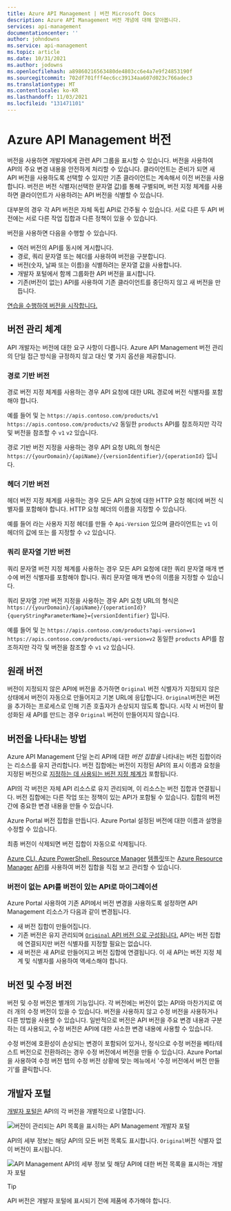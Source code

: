 ```yaml
---
title: Azure API Management | 버전 Microsoft Docs
description: Azure API Management 버전 개념에 대해 알아봅니다.
services: api-management
documentationcenter: ''
author: johndowns
ms.service: api-management
ms.topic: article
ms.date: 10/31/2021
ms.author: jodowns
ms.openlocfilehash: a89860216563480de4803cc6e4a7e9f24853190f
ms.sourcegitcommit: 702df701fff4ec6cc39134aa607d023c766adec3
ms.translationtype: MT
ms.contentlocale: ko-KR
ms.lasthandoff: 11/03/2021
ms.locfileid: "131471101"
---
```

# <a name="versions-in-azure-api-management"></a>Azure API Management 버전

버전을 사용하면 개발자에게 관련 API 그룹을 표시할 수 있습니다. 버전을 사용하여 API의 주요 변경 내용을 안전하게 처리할 수 있습니다. 클라이언트는 준비가 되면 새 API 버전을 사용하도록 선택할 수 있지만 기존 클라이언트는 계속해서 이전 버전을 사용합니다. 버전은 버전 식별자(선택한 문자열 값)를 통해 구별되며, 버전 지정 체계를 사용하면 클라이언트가 사용하려는 API 버전을 식별할 수 있습니다.

대부분의 경우 각 API 버전은 자체 독립 API로 간주될 수 있습니다. 서로 다른 두 API 버전에는 서로 다른 작업 집합과 다른 정책이 있을 수 있습니다.

버전을 사용하면 다음을 수행할 수 있습니다.

- 여러 버전의 API를 동시에 게시합니다.
- 경로, 쿼리 문자열 또는 헤더를 사용하여 버전을 구분합니다.
- 버전(숫자, 날짜 또는 이름)을 식별하려는 문자열 값을 사용합니다.
- 개발자 포털에서 함께 그룹화한 API 버전을 표시합니다.
- 기존(버전이 없는) API를 사용하여 기존 클라이언트를 중단하지 않고 새 버전을 만듭니다.

[연습을 수행하여 버전을 시작합니다.](./api-management-get-started-publish-versions.md)

## <a name="versioning-schemes"></a>버전 관리 체계

API 개발자는 버전에 대한 요구 사항이 다릅니다. Azure API Management 버전 관리의 단일 접근 방식을 규정하지 않고 대신 몇 가지 옵션을 제공합니다.

### <a name="path-based-versioning"></a>경로 기반 버전

경로 버전 지정 체계를 사용하는 경우 API 요청에 대한 URL 경로에 버전 식별자를 포함해야 합니다.

예를 들어 및 는 `https://apis.contoso.com/products/v1` `https://apis.contoso.com/products/v2` 동일한 `products` API를 참조하지만 각각 및 버전을 참조할 수 `v1` `v2` 있습니다.

경로 기반 버전 지정을 사용하는 경우 API 요청 URL의 형식은 `https://{yourDomain}/{apiName}/{versionIdentifier}/{operationId}` 입니다.

### <a name="header-based-versioning"></a>헤더 기반 버전

헤더 버전 지정 체계를 사용하는 경우 모든 API 요청에 대한 HTTP 요청 헤더에 버전 식별자를 포함해야 합니다. HTTP 요청 헤더의 이름을 지정할 수 있습니다.

예를 들어 라는 사용자 지정 헤더를 만들 수 `Api-Version` 있으며 클라이언트는 `v1` 이 헤더의 값에 또는 를 지정할 수 `v2` 있습니다.

### <a name="query-string-based-versioning"></a>쿼리 문자열 기반 버전

쿼리 문자열 버전 지정 체계를 사용하는 경우 모든 API 요청에 대한 쿼리 문자열 매개 변수에 버전 식별자를 포함해야 합니다. 쿼리 문자열 매개 변수의 이름을 지정할 수 있습니다.

쿼리 문자열 기반 버전 지정을 사용하는 경우 API 요청 URL의 형식은 `https://{yourDomain}/{apiName}/{operationId}?{queryStringParameterName}={versionIdentifier}` 입니다.

예를 들어 및 는 `https://apis.contoso.com/products?api-version=v1` `https://apis.contoso.com/products/api-version=v2` 동일한 `products` API를 참조하지만 각각 및 버전을 참조할 수 `v1` `v2` 있습니다.

## <a name="original-versions"></a>원래 버전

버전이 지정되지 않은 API에 버전을 추가하면 `Original` 버전 식별자가 지정되지 않은 상태에서 버전이 자동으로 만들어지고 기본 URL에 응답합니다. `Original`버전은 버전을 추가하는 프로세스로 인해 기존 호출자가 손상되지 않도록 합니다. 시작 시 버전이 활성화된 새 API를 만드는 경우 `Original` 버전이 만들어지지 않습니다.

## <a name="how-versions-are-represented"></a>버전을 나타내는 방법

Azure API Management 단일 논리 API에 대한 *버전 집합을* 나타내는 버전 집합이라는 리소스를 유지 관리합니다. 버전 집합에는 버전이 지정된 API의 표시 이름과 요청을 지정된 버전으로 [지정하는 데 사용되는 버전 지정 체계가](#versioning-schemes) 포함됩니다.

API의 각 버전은 자체 API 리소스로 유지 관리되며, 이 리소스는 버전 집합과 연결됩니다. 버전 집합에는 다른 작업 또는 정책이 있는 API가 포함될 수 있습니다. 집합의 버전 간에 중요한 변경 내용을 만들 수 있습니다.

Azure Portal 버전 집합을 만듭니다. Azure Portal 설정된 버전에 대한 이름과 설명을 수정할 수 있습니다.

최종 버전이 삭제되면 버전 집합이 자동으로 삭제됩니다.

[Azure CLI, Azure PowerShell, Resource Manager](/cli/azure/apim/api/versionset) [템플릿](/azure/templates/microsoft.apimanagement/service/apiversionsets)또는 [Azure Resource Manager](/powershell/module/az.apimanagement/#api-management) [API](/rest/api/apimanagement/2020-12-01/api-version-set)를 사용하여 버전 집합을 직접 보고 관리할 수 있습니다.

### <a name="migrating-a-non-versioned-api-to-a-versioned-api"></a>버전이 없는 API를 버전이 있는 API로 마이그레이션

Azure Portal 사용하여 기존 API에서 버전 변경을 사용하도록 설정하면 API Management 리소스가 다음과 같이 변경됩니다.

 * 새 버전 집합이 만들어집니다.
 * 기존 버전은 유지 관리되며 [ `Original` API 버전 으로 구성됩니다.](#original-versions) API는 버전 집합에 연결되지만 버전 식별자를 지정할 필요는 없습니다.
 * 새 버전은 새 API로 만들어지고 버전 집합에 연결됩니다. 이 새 API는 버전 지정 체계 및 식별자를 사용하여 액세스해야 합니다.

## <a name="versions-and-revisions"></a>버전 및 수정 버전

버전 및 수정 버전은 별개의 기능입니다. 각 버전에는 버전이 없는 API와 마찬가지로 여러 개의 수정 버전이 있을 수 있습니다. 버전을 사용하지 않고 수정 버전을 사용하거나 다른 방법을 사용할 수 있습니다. 일반적으로 버전은 API 버전을 주요 변경 내용과 구분하는 데 사용되고, 수정 버전은 API에 대한 사소한 변경 내용에 사용할 수 있습니다.

수정 버전에 호환성이 손상되는 변경이 포함되어 있거나, 정식으로 수정 버전을 베타/테스트 버전으로 전환하려는 경우 수정 버전에서 버전을 만들 수 있습니다. Azure Portal을 사용하여 수정 버전 탭의 수정 버전 상황에 맞는 메뉴에서 '수정 버전에서 버전 만들기'를 클릭합니다.

## <a name="developer-portal"></a>개발자 포털

[개발자 포털은](./api-management-howto-developer-portal.md) API의 각 버전을 개별적으로 나열합니다.

![버전이 관리되는 API 목록을 표시하는 API Management 개발자 포털](media/api-management-versions/portal-list.png)

API의 세부 정보는 해당 API의 모든 버전 목록도 표시합니다. `Original`버전 식별자 없이 버전이 표시됩니다.

![API Management API의 세부 정보 및 해당 API에 대한 버전 목록을 표시하는 개발자 포털](media/api-management-versions/portal-details.png)

> [!TIP]
> API 버전은 개발자 포털에 표시되기 전에 제품에 추가해야 합니다.
